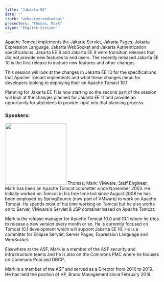 ```yaml
---
title: "Jakarta EE"
date: "" 
track: "webserverandtomcat"
presenters: "Thomas, Mark"
stype: "English Session"
---
```

Apache Tomcat implements the Jakarta Servlet, Jakarta Pages, Jakarta Expression Language, Jakarta WebSocket and Jakarta Authentication specifications. Jakarta EE 8 and Jakarta EE 9 were transition releases that did not provide new features to end users. The recently released Jakarta EE 10 is the first release to include new features and other changes.

This session will look at the changes in Jakarta EE 10 for the specifications that Apache Tomact implements and what these changes mean for developers looking to deploying their on Apache Tomact 10.1.

Planning for Jakarta EE 11 is now starting so the second part of the session will look at the changes planned for Jakarta EE 11 and provide an opportunity for attendees to provide input into that planning process.
 ### Speakers: 
 <img src="images/speaker/1030.png" width="200" />
 Thomas, Mark: VMware, Staff Engineer, Mark has been an Apache Tomcat committer since November 2003. He initially worked on Tomcat in his free time but since August 2008 he has been employed by SpringSource (now part of VMware) to work on Apache Tomcat. He spends most of his time working on Tomcat but he also works on tc Server, VMware's Servlet & JSP container based on Apache Tomcat.

Mark is the release manager for Apache Tomcat 10.0 and 10.1 where he tries to release a new version every month or so. He is currently focused on Tomcat 10.1 development which will support Jakarta EE 10. He is a committer for Eclipse Servlet, Server Pages, Expression Language and WebSocket.

Elsewhere at the ASF, Mark is a member of the ASF security and infrastructure teams and he is also on the Commons PMC where he focuses on Commons Pool and DBCP.

Mark is a member of the ASF and served as a Director from 2016 to 2019. He has held the position of VP, Brand Management since February 2018.
 